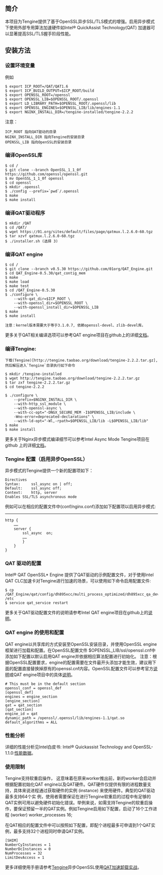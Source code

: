 ## 简介

本项目为Tengine提供了基于OpenSSL异步SSL/TLS模式的增强。启用异步模式下使用外部专用算法加速硬件如Intel® QuickAssist Technology(QAT) 加速器可以显著提高SSL/TLS握手阶段性能。

## 安装方法 

### 设置环境变量    


例如

```     
$ export ICP_ROOT=/QAT/QAT1.6
$ export ICP_BUILD_OUTPUT=$ICP_ROOT/build
$ export OPENSSL_ROOT=/openssl
$ export OPENSSL_LIB=$OPENSSL_ROOT/.openssl
$ export LD_LIBRARY_PATH=$OPENSSL_ROOT/.openssl/lib
$ export OPENSSL_ENGINES=$OPENSSL_LIB/lib/engines-1.1
$ export NGINX_INSTALL_DIR=/tengine-installed/tengine-2.2.2
```

注意：

```    
ICP_ROOT 指向QAT驱动的目录
NGINX_INSTALL_DIR 指向Tengine的安装目录
OPENSSL_LIB 指向OpenSSL的安装目录
```


### 编译OpenSSL库

```   
$ cd / 
$ git clone --branch OpenSSL_1_1_0f https://github.com/openssl/openssl.git
$ mv OpenSSL_1_1_0f openssl
$ cd openssl
$ mkdir .openssl
$ ./config --prefix=`pwd`/.openssl
$ make
$ make install
```

### 编译QAT驱动程序 

```   
$ mkdir /QAT
$ cd /QAT/
$ wget https://01.org/sites/default/files/page/qatmux.l.2.6.0-60.tgz
$ tar xzvf qatmux.l.2.6.0-60.tgz
$ ./installer.sh (选择 3)
```

### 编译QAT engine

```  
$ cd / 
$ git clone --branch v0.5.30 https://github.com/01org/QAT_Engine.git
$ cd QAT_Engine-0.5.30/qat_contig_mem
$ make
$ make load
$ make test
$ cd /QAT_Engine-0.5.30
$ ./configure \
    --with-qat_dir=$ICP_ROOT \
    --with-openssl_dir=$OPENSSL_ROOT \
    --with-openssl_install_dir=$OPENSSL_LIB 
$ make
$ make install

注意：kernel版本需要大于等于3.1.0.7, 依赖openssl-devel、zlib-devel库。
```

更多关于QAT相关编译选项可以参考QAT engine项目在github上的详细[文档](https://github.com/intel/QAT_Engine#installation-instructions)。

### 编译Tengine:


```    
下载(Tengine)[http://tengine.taobao.org/download/tengine-2.2.2.tar.gz],然后解压进入`Tengine`目录执行如下命令

$ mkdir /tengine-installed
$ wget http://tengine.taobao.org/download/tengine-2.2.2.tar.gz
$ tar zxf tengine-2.2.2.tar.gz
$ cd tengine-2.2.2

$ ./configure \
    --prefix=$NGINX_INSTALL_DIR \
    --with-http_ssl_module \
    --with-openssl-async \
    --with-cc-opt="-DNGX_SECURE_MEM -I$OPENSSL_LIB/include \
    -Wno-error=deprecated-declarations" \
    --with-ld-opt="-Wl,-rpath=$OPENSSL_LIB/lib -L$OPENSSL_LIB/lib"
$ make
$ make install
```


更多关于Nginx异步模式编译细节可以参考Intel Async Mode Tengine项目在github 上的详细[文档](https://github.com/intel/asynch_mode_nginx)。


### Tengine 配置（启用异步OpenSSL）    

异步模式的Tengine提供一个新的配置项如下：

```
Directives
Syntax:     ssl_async on | off;
Default:    ssl_async off;
Context:    http, server
Enables SSL/TLS asynchronous mode
```

例如可以在相应的配置文件中(conf/nginx.conf)添加如下配置项以启用异步模式:

---

```   
http {
    ……
    server {
        ssl_async  on;
        ……
        }
    }
}
```

### QAT 驱动的配置

Intel® QAT OpenSSL* Engine 提供了QAT驱动的示例配置文件，对于使用Intel QAT CLC加速卡对Tengine进行加速的场景，可以使用如下命令启用配置文件:
 
```
$ cp /QAT_Engine/qat/config/dh895xcc/multi_process_optimized/dh895xcc_qa_dev0.conf /etc
$ service qat_service restart
```

更多关于QAT驱动配置文件的说明请参考Intel QAT engine项目在github上的[说明](https://github.com/intel/QAT_Engine#using-the-openssl-configuration-file-to-loadinitialize-engines)。


### QAT engine 的使用和配置   

QAT engine以共享库的方式安装至OpenSSL安装目录，并使用OpenSSL engine框架进行加载和配置。在OpenSSL配置文件 $OPENSSL_LIB/ssl/openssl.cnf中添加如下配置以默认启用QAT engine并依据相应算法配置进行初始化。
注意：根据OpenSSL配置要求，engine的配置需要在文件最开头添加才能生效，建议用下面的配置直接替换掉原有的openssl.cnf内容。OpenSSL配置文件可以参考官方[说明](https://www.openssl.org/docs/manmaster/man5/config.html)或QAT engine项目中的具体[说明](https://github.com/intel/QAT_Engine#using-the-openssl-configuration-file-to-loadinitialize-engines)。

```    
# This must be in the default section
openssl_conf = openssl_def
[openssl_def]
engines = engine_section
[engine_section]
qat = qat_section
[qat_section]
engine_id = qat
dynamic_path = /openssl/.openssl/lib/engines-1.1/qat.so
default_algorithms = ALL
```

### 性能分析

详细的性能分析见Intel白皮书: Intel® Quickassist Technology and OpenSSL-1.1.0:[性能数据](https://01.org/sites/default/files/downloads/intelr-quickassist-technology/intelquickassisttechnologyopensslperformance.pdf)。

### 使用限制

Tengine支持软重启操作， 这意味着在原来worker推出前，新的worker会启动并根据配置初始化QAT engine以及QAT硬件。QAT硬件仅提供有限的进程数量支持，具体来说进程通过获取硬件的实例 (instance) 来使用硬件。典型的QAT驱动最多支持64个实 例，使用者需要保证在进行Tengine软重启的过程中有足够的QAT实例可用以避免硬件初始化错误。举例来说，如需支持Tengine的软重启操作，要保证预留一半的QAT实例。例如Tengine启用如下配置，启动了16个工作进程 (worker) worker_processes 16;

在QAT相应的配置文件中可以按照如下配置，即配个进程最多可申请到1个QAT实例，最多支持32个进程同时申请QAT实例。

``` 
[SHIM]
NumberCyInstances = 1
NumberDcInstances = 0
NumProcesses = 32
LimitDevAccess = 1
```  


更多详细使用手册请参考[Tengine](tengine.taobao.org)异步OpenSSL使用[QAT加速卸载实战](http://tengine.taobao.org/document_cn/tengine_qat_ssl_cn.html)。


